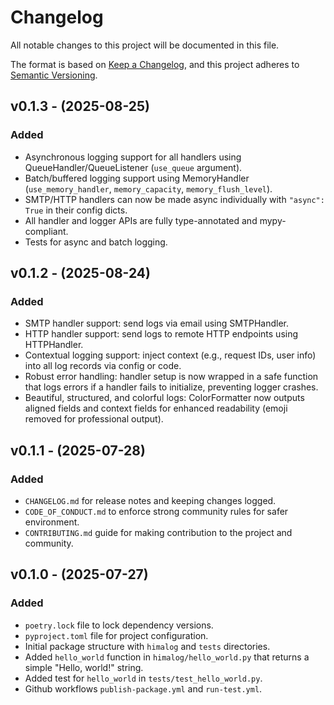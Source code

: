 # Changelog

All notable changes to this project will be documented in this file.

The format is based on [Keep a Changelog](https://keepachangelog.com/en/1.1.0/),
and this project adheres to [Semantic Versioning](https://semver.org/spec/v2.0.0.html).

## v0.1.3 - (2025-08-25)
### Added
- Asynchronous logging support for all handlers using QueueHandler/QueueListener (`use_queue` argument).
- Batch/buffered logging support using MemoryHandler (`use_memory_handler`, `memory_capacity`, `memory_flush_level`).
- SMTP/HTTP handlers can now be made async individually with `"async": True` in their config dicts.
- All handler and logger APIs are fully type-annotated and mypy-compliant.
- Tests for async and batch logging.

## v0.1.2 - (2025-08-24)
### Added
- SMTP handler support: send logs via email using SMTPHandler.
- HTTP handler support: send logs to remote HTTP endpoints using HTTPHandler.
- Contextual logging support: inject context (e.g., request IDs, user info) into all log records via config or code.
- Robust error handling: handler setup is now wrapped in a safe function that logs errors if a handler fails to initialize, preventing logger crashes.
- Beautiful, structured, and colorful logs: ColorFormatter now outputs aligned fields and context fields for enhanced readability (emoji removed for professional output).

## v0.1.1 - (2025-07-28)
### Added
- `CHANGELOG.md` for release notes and keeping changes logged.
- `CODE_OF_CONDUCT.md` to enforce strong community rules for safer environment.
- `CONTRIBUTING.md` guide for making contribution to the project and community.


## v0.1.0 - (2025-07-27)
### Added

- `poetry.lock` file to lock dependency versions.
- `pyproject.toml` file for project configuration.
- Initial package structure with `himalog` and `tests` directories.
- Added `hello_world` function in `himalog/hello_world.py` that returns a simple "Hello, world!" string.
- Added test for `hello_world` in `tests/test_hello_world.py`.
- Github workflows `publish-package.yml` and `run-test.yml`.
